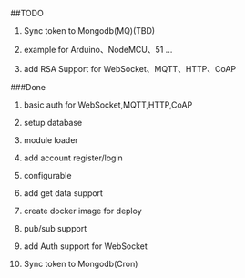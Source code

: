 ##TODO

1. Sync token to Mongodb(MQ)(TBD)

2. example for Arduino、NodeMCU、51 ...

3. add RSA Support for WebSocket、MQTT、HTTP、CoAP


###Done

1. basic auth for WebSocket,MQTT,HTTP,CoAP

2. setup database

3. module loader

4. add account register/login

5. configurable

6. add get data support

7. create docker image for deploy

8. pub/sub support

9. add Auth support for WebSocket

10. Sync token to Mongodb(Cron)
